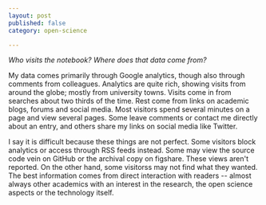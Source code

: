 ```yaml
---
layout: post
published: false
category: open-science

---
```



*Who visits the notebook? Where does that data come from?*



My data comes primarily through Google analytics, though also through comments from colleagues.  Analytics are quite rich, showing visits from around the globe; mostly from university towns.  Visits come in from searches about two thirds of the time. Rest come from links on academic blogs, forums and social media.  Most visitors spend several minutes on a page and view several pages. Some leave comments or contact me directly about an entry, and others share my links on social media like Twitter. 

I say it is difficult because these things are not perfect. Some visitors block analytics or access through RSS feeds instead. Some may view the source code vein on GitHub or the archival copy on figshare. These views aren't reported.  On the other hand, some visitorss may not find what they wanted.  The best information comes from direct interaction with readers -- almost always other academics with an interest in the research, the open science aspects or the technology itself. 


